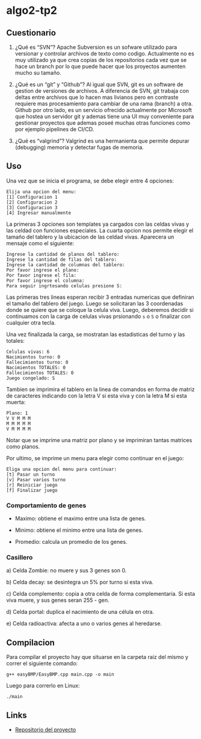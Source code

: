 # algo2-tp2

## Cuestionario

1) ¿Qué es “SVN”?
Apache Subversion es un sofware utilizado para versionar y controlar archivos de texto como codigo. Actualmente no es muy utilizado ya que crea copias de los repositorios cada vez que se hace un branch por lo que puede hacer que los proyectos aumenten mucho su tamaño.

2) ¿Qué es un “git” y “Github”?
Al igual que SVN, git es un software de gestion de versiones de archivos. A diferencia de SVN, git trabaja con deltas entre archivos que lo hacen mas livianos pero en contraste requiere mas procesamiento para cambiar de una rama (branch) a otra. Github por otro lado, es un servicio ofrecido actualmente por Microsoft que hostea un servidor git y ademas tiene una UI muy conveniente para gestionar proyectos que ademas poseé muchas otras funciones como por ejemplo pipelines de CI/CD.

3) ¿Qué es “valgrind”?
Valgrind es una hermanienta que permite depurar (debugging) memoria y detectar fugas de memoria.


## Uso
Una vez que se inicia el programa, se debe elegir entre 4 opciones:

    Elija una opcion del menu:
    [1] Configuracion 1
    [2] Configuracion 2
    [3] Configuracion 3
    [4] Ingresar manualmente

La primeras 3 opciones son templates ya cargados con las celdas vivas y las celdad con funciones especiales. La cuarta opcion nos permite elegir el tamaño del tablero y la ubicacion de las celdad vivas. Aparecera un mensaje como el siguiente:

    Ingrese la cantidad de planos del tablero: 
    Ingrese la cantidad de filas del tablero: 
    Ingrese la cantidad de columnas del tablero: 
    Por favor ingrese el plano: 
    Por favor ingrese el fila: 
    Por favor ingrese el columna: 
    Para seguir ingrtesando celulas presione S:

Las primeras tres lineas esperan recibir 3 entradas numericas que definiran el tamaño del tablero del juego. Luego se solicitaran las 3 coordenadas donde se quiere que se coloque la celula viva. Luego, deberemos decidir si continuamos con la carga de celulas vivas prsionando `s` o `S` o finalizar con cualquier otra tecla.

Una vez finalizada la carga, se mostratan las estadisticas del turno y las totales:

    Celulas vivas: 6
    Nacimientos turno: 0
    Fallecimientos turno: 0
    Nacimientos TOTALES: 0
    Fallecimientos TOTALES: 0
    Juego congelado: S

Tambien se imprimira el tablero en la linea de comandos en forma de matriz de caracteres indicando con la letra V si esta viva y con la letra M si esta muerta:

    Plano: 1
    V V M M M 
    M M M M M 
    V M M M M 

Notar que se imprime una matriz por plano y se imprimiran tantas matrices como planos.

Por ultimo, se imprime un menu para elegir como continuar en el juego:

    Eliga una opcion del menu para continuar:
    [t] Pasar un turno
    [v] Pasar varios turno
    [r] Reiniciar juego
    [f] Finalizar juego

### Comportamiento de genes
* Maximo: obtiene el maximo entre una lista de genes.

* Minimo: obtiene el minimo entre una lista de genes.

* Promedio: calcula un promedio de los genes.
### Casillero
a) Celda Zombie: no muere y sus 3 genes son 0.

b) Celda decay: se desintegra un 5% por turno si esta viva.

c) Celda complemento: copia a otra celda de forma complementaria. Si esta viva muere, y sus genes seran 255 - gen.

d) Celda portal: duplica el nacimiento de una célula en otra.

e) Celda radioactiva: afecta a uno o varios genes al heredarse.

## Compilacion
Para compilar el proyecto hay que situarse en la carpeta raiz del mismo y correr el siguiente comando:

    g++ easyBMP/EasyBMP.cpp main.cpp -o main

Luego para correrlo en Linux:

    ./main


## Links
* [Repositorio del proyecto](https://github.com/jmacid/algo2-tp2)